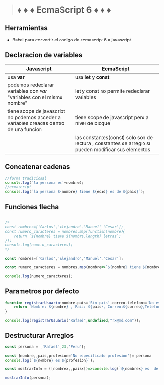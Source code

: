 > # :diamonds: :diamonds: :diamonds: EcmaScript 6 :diamonds: :diamonds: :diamonds:

## Herramientas
- Babel para convertir el codigo de ecmascript 6 a javascript

## Declaracion de variables
|Javascript| EcmaScript |
|--|--|
| usa **var** | usa **let** y **const** |
| podemos redeclarar variables con *var* "variables con el mismo nombre" | let y const no permite  redeclarar variables |
| tiene scope de javascript no podemos acceder a variables creadas dentro de una funcion | tiene scope de javascript pero a nivel de bloque |
| |  las constantes(const) solo son de lectura , constantes de arreglo si pueden modificar sus elementos|
## Concatenar cadenas
``` js
//forma tradicional
console.log('la persona es'+nombre);
//ecmascript
console.log(`la persona ${nombre} tiene ${edad} es de ${pais}`); 
```
## Funciones flecha
``` js

/*
const nombres=['Carlos','Alejandro','Manuel','Cesar'];
const numero_caracteres = nombres.map(function(nombre){
    return `${nombre} tiene ${nombre.length} letras`;
});
console.log(numero_caracteres);
*/

const nombres=['Carlos','Alejandro','Manuel','Cesar'];

const numero_caracteres = nombres.map(nombre=>`${nombre} tiene ${nombre.length} letras`);

console.log(numero_caracteres);
```
## Parametros por defecto

``` js
function registrarUsuario(nombre,pais='Sin pais',correo,telefono='No especificado'){
    return `Nombre: ${nombre} , Pais: ${pais}, Correo:${correo},Telefono:${telefono}`;
}

console.log(registrarUsuario("Rafael",undefined,"rx@md.com"));
```
## Destructurar Arreglos

``` js
const persona = ['Rafael',23,'Peru'];

const [nombre,,pais,profesion='No especificado profesion']= persona
console.log(`${nombre} es ${profesion}`);

const mostrarInfo = ([nombrex,,paisx])=>console.log(`${nombrex} es  de ${paisx}`);

mostrarInfo(persona);
```
